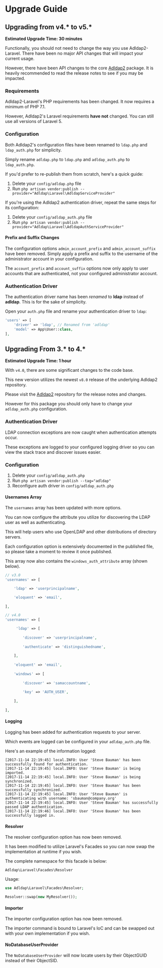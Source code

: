 # Upgrade Guide

## Upgrading from v4.* to v5.*

**Estimated Upgrade Time: 30 minutes**

Functionally, you should not need to change the way you use Adldap2-Laravel. There have been no major API changes that will impact your current usage.

However, there have been API changes to the core [Adldap2](https://github.com/Adldap2/Adldap2/releases/tag/v9.0.0) package.
It is heavily recommended to read the release notes to see if you may be impacted.

### Requirements

Adldap2-Laravel's PHP requirements has been changed. It now requires a minimum of PHP 7.1.

However, Adldap2's Laravel requirements **have not** changed. You can still use all versions of Laravel 5.

### Configuration

Both Adldap2's configuration files have been renamed to `ldap.php` and `ldap_auth.php` for simplicity.

Simply rename `adldap.php` to `ldap.php` and `adldap_auth.php` to `ldap_auth.php`.

If you'd prefer to re-publish them from scratch, here's a quick guide:

1. Delete your `config/adldap.php` file
2. Run `php artisan vendor:publish --provider="Adldap\Laravel\AdldapServiceProvider"`

If you're using the Adldap2 authentication driver, repeat the same steps for its configuration:

1. Delete your `config/adldap_auth.php` file
2. Run `php artisan vendor:publish --provider="Adldap\Laravel\AdldapAuthServiceProvider"`

#### Prefix and Suffix Changes

The configuration options `admin_account_prefix` and `admin_account_suffix` have been removed. Simply
apply a prefix and suffix to the username of the administrator account in your configuration.

The `account_prefix` and `account_suffix` options now only apply to user accounts that are
authenticated, not your configured administrator account.

### Authentication Driver

The authentication driver name has been *renamed* to **ldap** instead of **adldap**. This is for the sake of simplicity.

Open your `auth.php` file and rename your authentication driver to `ldap`:

```php
'users' => [
    'driver' => 'ldap', // Renamed from 'adldap'
    'model' => App\User::class,
],
```

## Upgrading From 3.* to 4.*

**Estimated Upgrade Time: 1 hour**

With `v4.0`, there are some significant changes to the code base.

This new version utilizes the newest `v8.0` release of the underlying Adldap2 repository.

Please visit the [Adldap2](https://github.com/Adldap2/Adldap2/releases/tag/v8.0.0)
repository for the release notes and changes.

However for this package you should only have to change your `adldap_auth.php` configuration.

### Authentication Driver

LDAP connection exceptions are now caught when authentication attempts occur.

These exceptions are logged to your configured logging driver so you can view the stack trace and discover issues easier.

### Configuration

1. Delete your `config/adldap_auth.php`
2. Run `php artisan vendor:publish --tag="adldap"`
3. Reconfigure auth driver in `config/adldap_auth.php`

#### Usernames Array

The `usernames` array has been updated with more options.

You can now configure the attribute you utilize for discovering the LDAP user as well as authenticating.

This will help users who use OpenLDAP and other distributions of directory servers.

Each configuration option is extensively documented in the published
file, so please take a moment to review it once published.

This array now also contains the `windows_auth_attribute` array (shown below).

```php
// v3.0
'usernames' => [

    'ldap' => 'userprincipalname',

    'eloquent' => 'email',
    
],

// v4.0
'usernames' => [

     'ldap' => [
     
        'discover' => 'userprincipalname',
        
        'authenticate' => 'distinguishedname',
        
    ],
    
    'eloquent' => 'email',
    
    'windows' => [
    
        'discover' => 'samaccountname',
        
        'key' => 'AUTH_USER',
        
    ],
    
],
```

#### Logging

Logging has been added for authentication requests to your server.

Which events are logged can be configured in your `adldap_auth.php` file.

Here's an example of the information logged:

```
[2017-11-14 22:19:45] local.INFO: User 'Steve Bauman' has been successfully found for authentication.  
[2017-11-14 22:19:45] local.INFO: User 'Steve Bauman' is being imported.  
[2017-11-14 22:19:45] local.INFO: User 'Steve Bauman' is being synchronized.  
[2017-11-14 22:19:45] local.INFO: User 'Steve Bauman' has been successfully synchronized.  
[2017-11-14 22:19:45] local.INFO: User 'Steve Bauman' is authenticating with username: 'sbauman@company.org'  
[2017-11-14 22:19:45] local.INFO: User 'Steve Bauman' has successfully passed LDAP authentication.  
[2017-11-14 22:19:46] local.INFO: User 'Steve Bauman' has been successfully logged in.  
```

#### Resolver

The resolver configuration option has now been removed.

It has been modified to utilize Laravel's Facades so you can now swap the implementation at runtime if you wish.

The complete namespace for this facade is below:

```
Adldap\Laravel\Facades\Resolver
```

Usage:

```php
use Adldap\Laravel\Facades\Resolver;

Resolver::swap(new MyResolver());
```

#### Importer

The importer configuration option has now been removed.

The importer command is bound to Laravel's IoC and can be swapped out with your own implementation if you wish.

#### NoDatabaseUserProvider

The `NoDatabaseUserProvider` will now locate users by their ObjectGUID instead of their ObjectSID.
